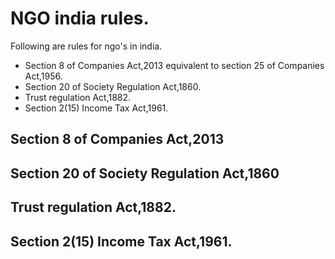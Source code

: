 # NGO india rules.

Following are rules for ngo's in india.

* Section 8 of Companies Act,2013 equivalent to section 25 of Companies Act,1956.
* Section 20 of Society Regulation Act,1860.
* Trust regulation Act,1882.
* Section 2(15) Income Tax Act,1961.  


## Section 8 of Companies Act,2013

## Section 20 of Society Regulation Act,1860

## Trust regulation Act,1882.

## Section 2(15) Income Tax Act,1961.




